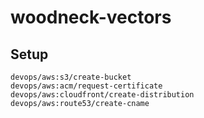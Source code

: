 # woodneck-vectors

## Setup

```
devops/aws:s3/create-bucket
devops/aws:acm/request-certificate
devops/aws:cloudfront/create-distribution
devops/aws:route53/create-cname
```

